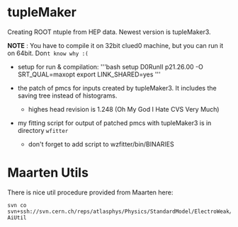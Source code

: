 tupleMaker
==========

Creating ROOT ntuple from HEP data. Newest version is tupleMaker3.


**NOTE** : You have to compile it on 32bit clued0 machine, but you can run it on 64bit. Don`t know why :( `


* setup for run & compilation:
'''bash
setup D0RunII p21.26.00 -O SRT_QUAL=maxopt
export LINK_SHARED=yes
'''
* the patch of pmcs for inputs created by tupleMaker3. It includes the saving tree instead of histograms.
  - highes head revision is 1.248 (Oh My God I Hate CVS Very Much)

* my fitting script for output of patched pmcs with tupleMaker3 is in directory `wfitter`
  - don't forget to add script to wzfitter/bin/BINARIES


Maarten Utils
=============
There is nice util procedure provided from Maarten here:

```
svn co svn+ssh://svn.cern.ch/reps/atlasphys/Physics/StandardModel/ElectroWeak/WMass/Code/Processing/trunk/Analysis/Utils AiUtil
```

